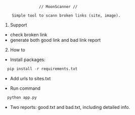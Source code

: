 
                    // MoonScanner //
                      
        Simple tool to scann broken links (site, image).


1. Support
  - check broken link
  - generate both good link and bad link report

2. How to
  - Install packages:
        
  ```python
    pip install -r requirements.txt
  ```
        
  - Add urls to sites.txt
    
  - Run command
        
  ```python
    python app.py
  ```
      
  - Two reports: good.txt and bad.txt, including detailed info.
